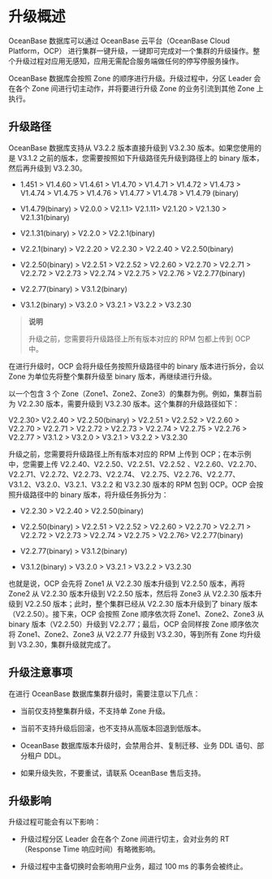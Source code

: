 # 升级概述

OceanBase 数据库可以通过 OceanBase 云平台（OceanBase Cloud Platform，OCP） 进行集群一键升级，一键即可完成对一个集群的升级操作。整个升级过程对应用无感知，应用无需配合服务端做任何的停写停服务操作。

OceanBase 数据库会按照 Zone 的顺序进行升级。升级过程中，分区 Leader 会在各个 Zone 间进行切主动作，并将要进行升级 Zone 的业务引流到其他 Zone 上执行。

## 升级路径

OceanBase 数据库支持从 V3.2.2 版本直接升级到 V3.2.30 版本。如果您使用的是 V3.1.2 之前的版本，您需要按照如下升级路径先升级到路径上的 binary 版本，然后再升级到 V3.2.30。

* 1.451 \> V1.4.60 \> V1.4.61 \> V1.4.70 \> V1.4.71 \> V1.4.72 \> V1.4.73 \> V1.4.74 \> V1.4.75 \> V1.4.76 \> V1.4.77 \> V1.4.78 \> V1.4.79 (binary)

* V1.4.79(binary) \> V2.0.0 \> V2.1.1\> V2.1.11\> V2.1.20 \> V2.1.30 \> V2.1.31(binary)

* V2.1.31(binary) \> V2.2.0 \> V2.2.1(binary)

* V2.2.1(binary) \> V2.2.20 \> V2.2.30 \> V2.2.40 \> V2.2.50(binary)

* V2.2.50(binary) \> V2.2.51 \> V2.2.52 \> V2.2.60 \> V2.2.70 \> V2.2.71 \> V2.2.72 \> V2.2.73 \> V2.2.74 \> V2.2.75 \> V2.2.76 \> V2.2.77(binary)

* V2.2.77(binary) \> V3.1.2(binary)

* V3.1.2(binary) \> V3.2.0 \> V3.2.1 \> V3.2.2 \> V3.2.30
  
> **说明**
>
> 升级之前，您需要将升级路径上所有版本对应的 RPM 包都上传到 OCP 中。

在进行升级时，OCP 会将升级任务按照升级路径中的 binary 版本进行拆分，会以 Zone 为单位先将整个集群升级至 binary 版本，再继续进行升级。

以一个包含 3 个 Zone（Zone1、Zone2、Zone3）的集群为例。例如，集群当前为 V2.2.30 版本，需要升级到 V3.2.30 版本。这个集群的升级路径如下：

V2.2.30\> V2.2.40 \> V2.2.50(binary) \> V2.2.51 \> V2.2.52 \> V2.2.60 \> V2.2.70 \> V2.2.71 \> V2.2.72 \> V2.2.73 \> V2.2.74 \> V2.2.75 \> V2.2.76 \> V2.2.77 \> V3.1.2 \> V3.2.0 \> V3.2.1 \> V3.2.2 \> V3.2.30

升级之前，您需要将升级路径上所有版本对应的 RPM 上传到 OCP；在本示例中，您需要上传 V2.2.40、V2.2.50、V2.2.51、V2.2.52 、V2.2.60、V2.2.70、V2.2.71、V2.2.72、V2.2.73、V2.2.74、 V2.2.75、V2.2.76、V2.2.77、V3.1.2、V3.2.0、V3.2.1、V3.2.2 和 V3.2.30 版本的 RPM 包到 OCP。OCP 会按照升级路径中的 binary 版本，将升级任务拆分为：

* V2.2.30 \> V2.2.40 \> V2.2.50(binary)

* V2.2.50(binary) \> V2.2.51 \> V2.2.52 \> V2.2.60 \> V2.2.70 \> V2.2.71 \> V2.2.72 \> V2.2.73 \> V2.2.74 \> V2.2.75 \> V2.2.76\> V2.2.77(binary)

* V2.2.77(binary) \> V3.1.2(binary)

* V3.1.2(binary) \> V3.2.0 \> V3.2.1 \> V3.2.2 \> V3.2.30

也就是说，OCP 会先将 Zone1 从 V2.2.30 版本升级到 V2.2.50 版本，再将 Zone2 从 V2.2.30 版本升级到 V2.2.50 版本，然后将 Zone3 从 V2.2.30 版本升级到 V2.2.50 版本；此时，整个集群已经从 V2.2.30 版本升级到了 binary 版本（V2.2.50）。接下来，OCP 会按照 Zone 顺序依次将 Zone1、Zone2、Zone3 从 binary 版本（V2.2.50）升级到 V2.2.77；最后，OCP 会同样按 Zone 顺序依次将 Zone1、Zone2、Zone3 从 V2.2.77 升级到 V3.2.30，等到所有 Zone 均升级到 V3.2.30，集群升级就完成了。

## 升级注意事项

在进行 OceanBase 数据库集群升级时，需要注意以下几点：

* 当前仅支持整集群升级，不支持单 Zone 升级。

* 当前不支持升级后回滚，也不支持从高版本回退到低版本。

* OceanBase 数据库版本升级时，会禁用合并、复制迁移、业务 DDL 语句、部分租户 DDL。

* 如果升级失败，不要重试，请联系 OceanBase 售后支持。

## 升级影响

升级过程可能会有以下影响：

* 升级过程分区 Leader 会在各个 Zone 间进行切主，会对业务的 RT（Response Time 响应时间）有略微影响。

* 升级过程中主备切换时会影响用户业务，超过 100 ms 的事务会被终止。
